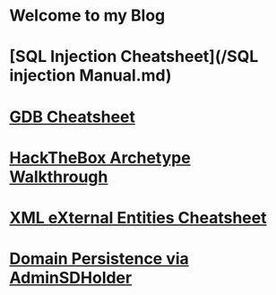 # Welcome to my Blog 

# [SQL Injection Cheatsheet](/SQL injection Manual.md)
# [GDB Cheatsheet](/gdb_cheatsheet.md)
# [HackTheBox Archetype Walkthrough](/ARCHETYPE.md)
# [XML eXternal Entities Cheatsheet](/XXE.md)
# [Domain Persistence via AdminSDHolder](/AdminSDHolder.md)
